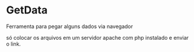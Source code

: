 # GetData

Ferramenta para pegar alguns dados via navegador

só colocar os arquivos em um servidor apache com php instalado e enviar o link.
